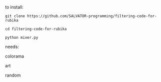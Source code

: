 to install:

    git clone https://github.com/SALVATOR-programming/filtering-code-for-rubika
    
    cd filtering-code-for-rubika
    
    python mixer.py



needs:

colorama

art

random
